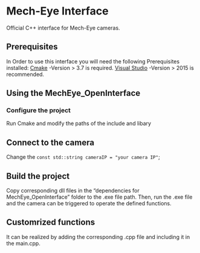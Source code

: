 # Mech-Eye Interface
Official C++ interface for Mech-Eye cameras.
## Prerequisites
In Order to use this interface you will need the following Prerequisites installed:
[Cmake](https://cmake.org/) -Version > 3.7 is required.
[Visual Studio](https://visualstudio.microsoft.com/) -Version > 2015 is recommended.
## Using the MechEye_OpenInterface
### Configure the project
Run Cmake and modify the paths of the include and libary
## Connect to the camera 
Change the `const std::string cameraIP = "your camera IP"`;
## Build the project
Copy corresponding dll files in the “dependencies for MechEye_OpenInterface” folder to the .exe file path. Then, run the .exe file and the camera can be triggered to operate the defined functions. 
##  Customrized functions 
It can be realized by adding the corresponding .cpp file and including it in the main.cpp.
